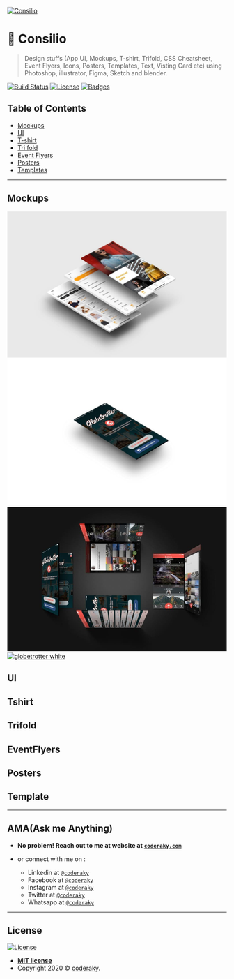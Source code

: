 <a href="http://coderaky.com"><img src="https://raw.githubusercontent.com/coderaky/files/master/png/hello.png?v=3&s=200" title="Consilio" alt="Consilio"></a>
# 🎨 Consilio

> Design stuffs (App UI, Mockups, T-shirt, Trifold, CSS Cheatsheet, Event Flyers, Icons, Posters, Templates, Text, Visting Card etc) using Photoshop, illustrator, Figma, Sketch and blender.


[![Build Status](http://img.shields.io/travis/badges/badgerbadgerbadger.svg?style=flat-square)](https://travis-ci.org/badges/badgerbadgerbadger) [![License](http://img.shields.io/:license-mit-blue.svg?style=flat-square)](http://badges.mit-license.org) [![Badges](http://img.shields.io/:badges-9/9-ff6799.svg?style=flat-square)](https://github.com/badges/badgerbadgerbadger)

## Table of Contents

- [Mockups](#mockups)
- [UI](#ui)
- [T-shirt](#tshirt)
- [Tri fold](#Trifold)
- [Event Flyers](#EventFlyers)
- [Posters](#poster)
- [Templates](#template)

<!-- https://raw.githubusercontent.com/coder-aky/files/master/png/hello.png -->
---

## Mockups
<a href="mockup/E-commerce Dashboard.jpg"><img src="mockup/E-commerce Dashboard.jpg?v=3&s=200" title="E-commerce Dashboard" alt="E-commerce Dashboard"></a>
<a href="mockup/Globetrotter single.jpg"><img src="mockup/Globetrotter single.jpg?v=3&s=200" title="Globetrotter single" alt="Globetrotter single"></a>
<a href="mockup/globetrotter black.jpg"><img src="mockup/globetrotter black.jpg?v=3&s=200" title="globetrotter black" alt="globetrotter black"></a>
<a href="mockup/globetrotter white.jpg"><img src="mockup/globetrotter white.jpg?v=3&s=200" title="globetrotter white" alt="globetrotter white"></a>

## UI
## Tshirt
## Trifold
## EventFlyers
## Posters
## Template


---

## AMA(Ask me Anything)

- **No problem! Reach out to me at website at <a href="http://coderaky.com" target="_blank">`coderaky.com`</a>**

- or connect with me on :
  - Linkedin at <a href="https://www.linkedin.com/in/coderaky/" target="_blank">`@coderaky`</a>
  - Facebook at <a href="https://www.facebook.com/coderaky" target="_blank">`@coderaky`</a>
  - Instagram at <a href="Instagram:- https://www.instagram.com/coderaky" target="_blank">`@coderaky`</a>
  - Twitter at <a href="http://twitter.com/coderaky" target="_blank">`@coderaky`</a>
  - Whatsapp at <a href="https://wa.me/919453457386" target="_blank">`@coderaky`</a>

---


## License

[![License](http://img.shields.io/:license-mit-blue.svg?style=flat-square)](http://badges.mit-license.org)

- **[MIT license](http://opensource.org/licenses/mit-license.php)**
- Copyright 2020 © <a href="http://coderaky.com" target="_blank">coderaky</a>.
